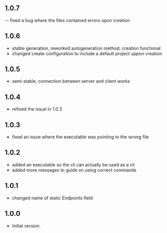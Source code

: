## 1.0.7
-- fixed a bug where the files contained errors upon creation

## 1.0.6
- stable generation, reworked autogeneration method, creation functional
- changed create configuration to include a default project uppon creation

## 1.0.5
- semi stable, connection between server and client works

## 1.0.4
- refixed the issue in 1.0.3

## 1.0.3
- fixed an issue where the executable was pointing to the wrong file

## 1.0.2
- added an executable so the cli can actually be used as a cli
- added more messages to guide on using correct commands
## 1.0.1
- changed name of static Endpoints field

## 1.0.0

- Initial version.
